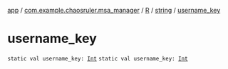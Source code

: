 [app](../../../index.md) / [com.example.chaosruler.msa_manager](../../index.md) / [R](../index.md) / [string](index.md) / [username_key](.)

# username_key

`static val username_key: `[`Int`](https://kotlinlang.org/api/latest/jvm/stdlib/kotlin/-int/index.html)
`static val username_key: `[`Int`](https://kotlinlang.org/api/latest/jvm/stdlib/kotlin/-int/index.html)